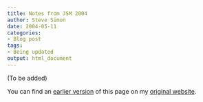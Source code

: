 ```yaml
---
title: Notes from JSM 2004
author: Steve Simon
date: 2004-05-11
categories:
- Blog post
tags:
- Being updated
output: html_document
---
```


(To be added)

<!---More--->

You can find an [earlier version](http://www.pmean.com/04/obsolote_jsm2004.html) of this page on my [original website](http://www.pmean.com/original_site.html).
